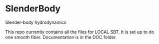 # SlenderBody
Slender-body hydrodynamics

This repo currently contains all the files for LOCAL SBT. 
It is set up to do one smooth fiber. Documentation is in the DOC folder.

